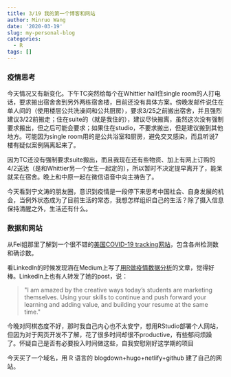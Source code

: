 ```yaml
---
title: 3/19 我的第一个博客和网站
author: Minruo Wang
date: '2020-03-19'
slug: my-personal-blog
categories:
  - R
tags: []
---
```


### 疫情思考

今天情况又有新变化。下午TC突然给每个在Whittier hall住single room的人打电话，要求搬出宿舍舍到另外两栋宿舍楼，目前还没有具体方案。傍晚发邮件说住在单人间的（使用楼层公共洗澡间和公共厨房），要求3/25之前搬出宿舍，并且强烈建议3/22前搬走；住在suite的（就是我住的），建议尽快搬离，虽然这次没有强制要求搬出，但之后可能会要求；如果住在studio，不要求搬出，但是建议搬到其他地方。可能因为single room用的是公共浴室和厨房，避免交叉感染，而且听说7楼有疑似案例隔离起来了。

因为TC还没有强制要求suite搬出，而且我现在还有些物资、加上有网上订购的4/2送达（是和Whittier另一个女生一起定的），所以暂时不决定提早离开了，能呆就呆在宿舍。晚上和中原一起在微信语音中向主祷告了。

今天看到宁文涛的朋友圈，意识到疫情是一段停下来思考中国社会、自身发展的机会，当例外状态成为了目前生活的常态，我想怎样组织自己的生活？除了摄入信息保持清醒之外，生活还有什么。

### 数据和网站

从Fei姐那里了解到一个很不错的[美国COVID-19 tracking网站](https://covidtracking.com/data/?from=singlemessage&isappinstalled=0)，包含各州检测数和确诊数。

看LinkedIn的时候发现涵在Medium上写了[用R做疫情数据分析](https://towardsdatascience.com/visualize-the-pandemic-with-r-covid-19-c3443de3b4e4)的文章，觉得好棒。LinkedIn上也有人转发了她的post，说：
> "I am amazed by the creative ways today’s students are marketing themselves.
Using your skills to continue and push forward your learning and adding value, and building your resume at the same time."

今晚对阿棋态度不好，那时我自己内心也不太安宁，想用RStudio部署个人网站，但因为对于网页开发不了解，花了很多时间却很不productive，有些郁闷烦躁了。怀疑自己是否有必要投入时间做这些，自我安慰刚好这学期的项目

今天买了一个域名，用 R 语言的 blogdown+hugo+netlify+github 建了自己的网站。
